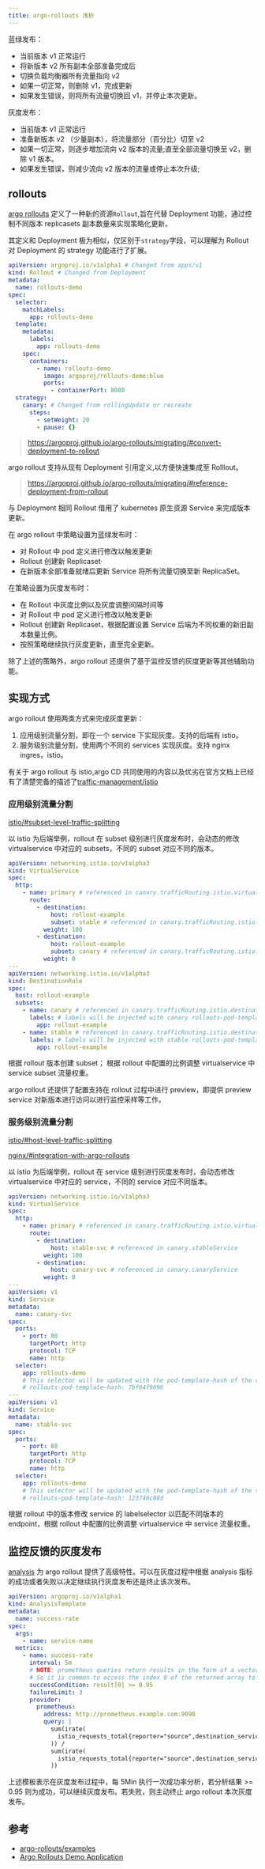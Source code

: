 ```yaml
---
title: argo-rollouts 浅析
---
```


蓝绿发布：

- 当前版本 v1 正常运行
- 将新版本 v2 所有副本全部准备完成后
- 切换负载均衡器所有流量指向 v2
- 如果一切正常，则删除 v1，完成更新
- 如果发生错误，则将所有流量切换回 v1，并停止本次更新。

灰度发布：

- 当前版本 v1 正常运行
- 准备新版本 v2 （少量副本），将流量部分（百分比）切至 v2
- 如果一切正常，则逐步增加流向 v2 版本的流量;直至全部流量切换至 v2，删除 v1 版本。
- 如果发生错误，则减少流向 v2 版本的流量或停止本次升级;

## rollouts

[argo rollouts](https://argoproj.github.io/argo-rollouts/architecture/)
定义了一种新的资源`Rollout`,旨在代替 Deployment 功能，通过控制不同版本 replicasets 副本数量来实现策略化更新。

其定义和 Deployment 极为相似，仅区别于`strategy`字段，可以理解为 Rollout 对 Deployment 的 strategy 功能进行了扩展。

```yaml
apiVersion: argoproj.io/v1alpha1 # Changed from apps/v1
kind: Rollout # Changed from Deployment
metadata:
  name: rollouts-demo
spec:
  selector:
    matchLabels:
      app: rollouts-demo
  template:
    metadata:
      labels:
        app: rollouts-demo
    spec:
      containers:
        - name: rollouts-demo
          image: argoproj/rollouts-demo:blue
          ports:
            - containerPort: 8080
  strategy:
    canary: # Changed from rollingUpdate or recreate
      steps:
        - setWeight: 20
        - pause: {}
```

> <https://argoproj.github.io/argo-rollouts/migrating/#convert-deployment-to-rollout>

argo rollout 支持从现有 Deployment 引用定义,以方便快速集成至 Rolllout。

> <https://argoproj.github.io/argo-rollouts/migrating/#reference-deployment-from-rollout>

与 Deployment 相同 Rollout 借用了 kubernetes 原生资源 Service 来完成版本更新。

在 argo rollout 中策略设置为蓝绿发布时：

- 对 Rollout 中 pod 定义进行修改以触发更新
- Rollout 创建新 Replicaset·
- 在新版本全部准备就绪后更新 Service 将所有流量切换至新 ReplicaSet。

在策略设置为灰度发布时：

- 在 Rollout 中灰度比例以及灰度调整间隔时间等
- 对 Rollout 中 pod 定义进行修改以触发更新
- Rollout 创建新 Replicaset，根据配置设置 Service 后端为不同权重的新旧副本数量比例。
- 按照策略继续执行灰度更新，直至完全更新。

除了上述的策略外，argo rollout 还提供了基于监控反馈的灰度更新等其他辅助功能。

## 实现方式

argo rollout 使用两类方式来完成灰度更新：

1. 应用级别流量分割，即在一个 service 下实现灰度。支持的后端有 istio。
1. 服务级别流量分割，使用两个不同的 services 实现灰度。支持 nginx ingres，istio。

有关于 argo rollout 与 istio,argo CD 共同使用的内容以及优劣在官方文档上已经有了清楚完备的描述了[traffic-management/istio](https://argoproj.github.io/argo-rollouts/features/traffic-management/istio/)

### 应用级别流量分割

[istio/#subset-level-traffic-splitting](https://argoproj.github.io/argo-rollouts/features/traffic-management/istio/#subset-level-traffic-splitting)

以 istio 为后端举例，rollout 在 subset 级别进行灰度发布时，会动态的修改 virtualservice 中对应的 subsets，不同的 subset 对应不同的版本。

```yaml
apiVersion: networking.istio.io/v1alpha3
kind: VirtualService
spec:
  http:
    - name: primary # referenced in canary.trafficRouting.istio.virtualService.routes
      route:
        - destination:
            host: rollout-example
            subset: stable # referenced in canary.trafficRouting.istio.destinationRule.stableSubsetName
          weight: 100
        - destination:
            host: rollout-example
            subset: canary # referenced in canary.trafficRouting.istio.destinationRule.canarySubsetName
          weight: 0
---
apiVersion: networking.istio.io/v1alpha3
kind: DestinationRule
spec:
  host: rollout-example
  subsets:
    - name: canary # referenced in canary.trafficRouting.istio.destinationRule.canarySubsetName
      labels: # labels will be injected with canary rollouts-pod-template-hash value
        app: rollout-example
    - name: stable # referenced in canary.trafficRouting.istio.destinationRule.stableSubsetName
      labels: # labels will be injected with stable rollouts-pod-template-hash value
        app: rollout-example
```

根据 rollout 版本创建 subset； 根据 rollout 中配置的比例调整 virtualservice 中 service subset 流量权重。

argo rollout 还提供了配置支持在 rollout 过程中进行 preview，即提供 preview service 对新版本进行访问以进行监控采样等工作。

### 服务级别流量分割

[istio/#host-level-traffic-splitting](https://argoproj.github.io/argo-rollouts/features/traffic-management/istio/#host-level-traffic-splitting)

[nginx/#integration-with-argo-rollouts](https://argoproj.github.io/argo-rollouts/features/traffic-management/nginx/#integration-with-argo-rollouts)

以 istio 为后端举例，rollout 在 service 级别进行灰度发布时，会动态修改 virtualservice 中对应的 service，不同的 service 对应不同版本。

```yaml
apiVersion: networking.istio.io/v1alpha3
kind: VirtualService
spec:
  http:
    - name: primary # referenced in canary.trafficRouting.istio.virtualService.routes
      route:
        - destination:
            host: stable-svc # referenced in canary.stableService
          weight: 100
        - destination:
            host: canary-svc # referenced in canary.canaryService
          weight: 0
---
apiVersion: v1
kind: Service
metadata:
  name: canary-svc
spec:
  ports:
    - port: 80
      targetPort: http
      protocol: TCP
      name: http
  selector:
    app: rollouts-demo
    # This selector will be updated with the pod-template-hash of the canary ReplicaSet. e.g.:
    # rollouts-pod-template-hash: 7bf84f9696
---
apiVersion: v1
kind: Service
metadata:
  name: stable-svc
spec:
  ports:
    - port: 80
      targetPort: http
      protocol: TCP
      name: http
  selector:
    app: rollouts-demo
    # This selector will be updated with the pod-template-hash of the stable ReplicaSet. e.g.:
    # rollouts-pod-template-hash: 123746c88d
```

根据 rollout 中的版本修改 service 的 labelselector 以匹配不同版本的 endpoint，根据 rollout 中配置的比例调整 virtualservice 中 service 流量权重。

## 监控反馈的灰度发布

[analysis](https://argoproj.github.io/argo-rollouts/features/analysis/) 为 argo rollout 提供了高级特性。可以在灰度过程中根据 analysis 指标的成功或者失败以决定继续执行灰度发布还是终止该次发布。

```yaml
apiVersion: argoproj.io/v1alpha1
kind: AnalysisTemplate
metadata:
  name: success-rate
spec:
  args:
    - name: service-name
  metrics:
    - name: success-rate
      interval: 5m
      # NOTE: prometheus queries return results in the form of a vector.
      # So it is common to access the index 0 of the returned array to obtain the value
      successCondition: result[0] >= 0.95
      failureLimit: 3
      provider:
        prometheus:
          address: http://prometheus.example.com:9090
          query: |
            sum(irate(
              istio_requests_total{reporter="source",destination_service=~"{{args.service-name}}",response_code!~"5.*"}[5m]
            )) / 
            sum(irate(
              istio_requests_total{reporter="source",destination_service=~"{{args.service-name}}"}[5m]
            ))
```

上述模板表示在灰度发布过程中，每 5Min 执行一次成功率分析，若分析结果 >= 0.95 则为成功，可以继续灰度发布。若失败，则主动终止 argo rollout 本次灰度发布。

## 参考

- [argo-rollouts/examples](https://github.com/argoproj/argo-rollouts/tree/master/examples)
- [Argo Rollouts Demo Application](https://github.com/argoproj/rollouts-demo)
